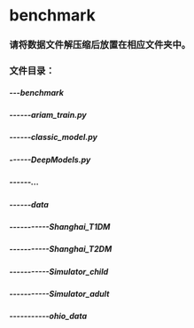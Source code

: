 # benchmark
### 请将数据文件解压缩后放置在相应文件夹中。
### 文件目录：
##### ---benchmark
##### ------ariam_train.py
##### ------classic_model.py
##### ------DeepModels.py
##### ------...
##### ------data
##### -----------Shanghai_T1DM
##### -----------Shanghai_T2DM
##### -----------Simulator_child
##### -----------Simulator_adult
##### -----------ohio_data


